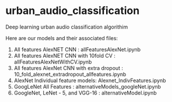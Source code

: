 # urban_audio_classification
Deep learning urban audio classification algorithim

Here are our models and their associated files:
1. All features AlexNET CNN : allFeaturesAlexNet.ipynb
2. All features AlexNET CNN with 10fold CV : allFeaturesAlexNetWithCV.ipynb
3. All features AlexNet CNN with extra dropout : 10_fold_alexnet_extradropout_allfeatures.ipynb
4. AlexNet Individual feature models: Alexnet_IndivFeatures.ipynb
5. GoogLeNet All Features : alternativeModels_googleNet.ipynb
6. GoogleNet, LeNet - 5, and VGG-16 : alternativeModel.ipynb
